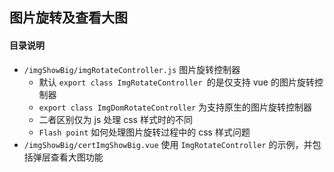 ## 图片旋转及查看大图

#### 目录说明

* `/imgShowBig/imgRotateController.js` 图片旋转控制器
    * 默认 `export class ImgRotateController `的是仅支持 vue 的图片旋转控制器
    * `export class ImgDomRotateController` 为支持原生的图片旋转控制器
    * 二者区别仅为 js 处理 css 样式时的不同
    * `Flash point` 如何处理图片旋转过程中的 css 样式问题
* `/imgShowBig/certImgShowBig.vue` 使用 `ImgRotateController` 的示例，并包括弹层查看大图功能